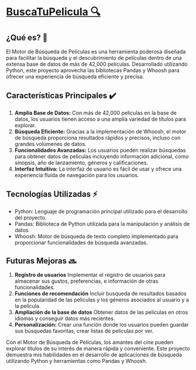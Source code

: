 # [BuscaTuPelicula 🔍](https://buscatupelicula.streamlit.app/)

## ¿Qué es? 🤔
El Motor de Búsqueda de Películas es una herramienta poderosa diseñada para facilitar la búsqueda y el descubrimiento de películas dentro de una extensa base de datos de más de 42,000 películas. Desarrollado utilizando Python, este proyecto aprovecha las bibliotecas Pandas y Whoosh para ofrecer una experiencia de búsqueda eficiente y precisa.

## Características Principales ✔️
1. **Amplia Base de Datos:** Con más de 42,000 películas en la base de datos, los usuarios tienen acceso a una amplia variedad de títulos para explorar.
2. **Búsqueda Eficiente:** Gracias a la implementación de Whoosh, el motor de búsqueda proporciona resultados rápidos y precisos, incluso con grandes volúmenes de datos.
3. **Funcionalidades Avanzadas:** Los usuarios pueden realizar búsquedas para obtener datos de películas incluyendo información adicional, como sinopsis, año de lanzamiento, géneros y calificaciones.
4. **Interfaz Intuitiva:** La interfaz de usuario es fácil de usar y ofrece una experiencia fluida de navegación para los usuarios.

## Tecnologías Utilizadas ⚡
- Python: Lenguaje de programación principal utilizado para el desarrollo del proyecto.
- Pandas: Biblioteca de Python utilizada para la manipulación y análisis de datos.
- Whoosh: Motor de búsqueda de texto completo implementado para proporcionar funcionalidades de búsqueda avanzadas.

## Futuras Mejoras 🔜
1. **Registro de usuarios** Implementar el registro de usuarios para almacenar sus gustos, preferencias, e información de otras funcionalidades.
2. **Funciones de recomendación** Incluir busqueda de resultados basados en la popularidad de las peliculas y los géneros asociados al usuario y a la película.
3. **Ampliación de la base de datos** Obtener datos de las películas en otros idiomas y conseguir datos más recientes.
4. **Personalización:** Crear una función donde los usuarios pueden guardar sus búsquedas favoritas, crear listas de peliculas por ver.

Con el Motor de Búsqueda de Películas, los amantes del cine pueden explorar títulos de su interés de manera rápida y conveniente. Este proyecto demuestra mis habilidades en el desarrollo de aplicaciones de búsqueda utilizando Python y herramientas como Pandas y Whoosh.

